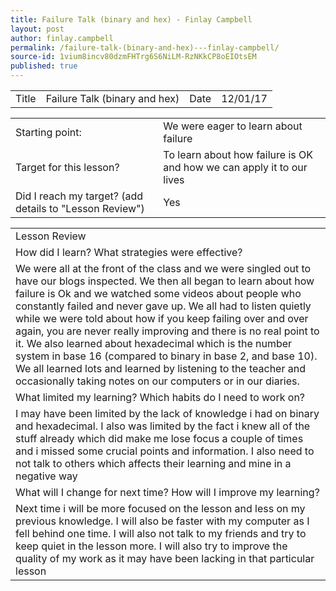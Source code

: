 ```yaml
---
title: Failure Talk (binary and hex) - Finlay Campbell
layout: post
author: finlay.campbell
permalink: /failure-talk-(binary-and-hex)---finlay-campbell/
source-id: 1vium8incv80dzmFHTrg6S6NiLM-RzNKkCP8oEIOtsEM
published: true
---
```

<table>
  <tr>
    <td>Title</td>
    <td>Failure Talk (binary and hex)</td>
    <td>Date</td>
    <td>12/01/17</td>
  </tr>
</table>


<table>
  <tr>
    <td>Starting point:</td>
    <td>We were eager to learn about failure</td>
  </tr>
  <tr>
    <td>Target for this lesson?</td>
    <td>To learn about how failure is OK and how we can apply it to our lives</td>
  </tr>
  <tr>
    <td>Did I reach my target? 
(add details to "Lesson Review")</td>
    <td>Yes</td>
  </tr>
</table>


<table>
  <tr>
    <td>Lesson Review</td>
  </tr>
  <tr>
    <td>How did I learn? What strategies were effective? </td>
  </tr>
  <tr>
    <td>We were all at the front of the class and we were singled out to have our blogs inspected. We then all began to learn about how failure is Ok and we watched some videos about people who constantly failed and never gave up. We all had to listen quietly while we were told about how if you keep failing over and over again, you are never really improving and there is no real point to it. We also learned about hexadecimal which is the number system in base 16 (compared to binary in base 2, and base 10). We all learned lots and learned by listening to the teacher and occasionally taking notes on our computers or in our diaries.   </td>
  </tr>
  <tr>
    <td>What limited my learning? Which habits do I need to work on? </td>
  </tr>
  <tr>
    <td>I may have been limited by the lack of knowledge i had on binary and hexadecimal. I also was limited by the fact i knew all of the stuff already which did make me lose focus a couple of times and i missed some crucial points and information. I also need to not talk to others which affects their learning and mine in a negative way</td>
  </tr>
  <tr>
    <td>What will I change for next time? How will I improve my learning?</td>
  </tr>
  <tr>
    <td>Next time i will be more focused on the lesson and less on my previous knowledge. I will also be faster with my computer as I fell behind one time. I will also not talk to my friends and try to keep quiet in the lesson more. I will also try to improve the quality of my work as it may have been lacking in that particular lesson</td>
  </tr>
</table>


